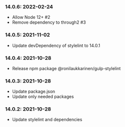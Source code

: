 ### 14.0.6: 2022-02-24

* Allow Node 12+ #2
* Remove dependency to through2 #3

### 14.0.5: 2021-11-02

* Update devDependency of stylelint to 14.0.1

### 14.0.4: 2021-10-28

* Release npm package @ronilaukkarinen/gulp-stylelint

### 14.0.3: 2021-10-28

* Update package.json
* Update only needed packages

### 14.0.2: 2021-10-28

* Update stylelint and dependencies
